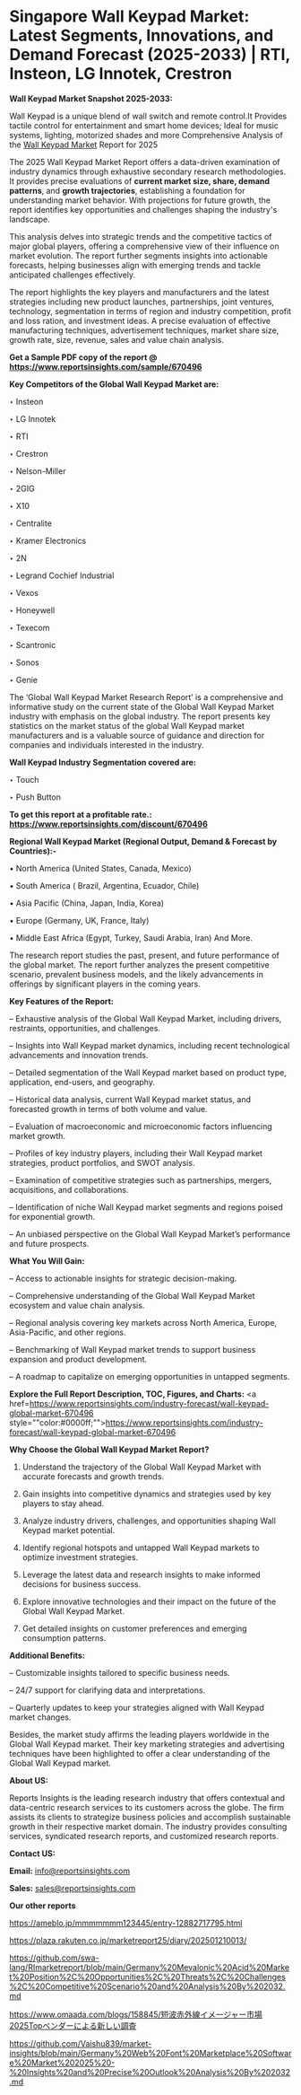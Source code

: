# Singapore Wall Keypad Market: Latest Segments, Innovations, and Demand Forecast (2025-2033) | RTI, Insteon, LG Innotek, Crestron

<strong>Wall Keypad Market Snapshot 2025-2033:</strong>

Wall Keypad is a unique blend of wall switch and remote control.It Provides tactile control for entertainment and smart home devices; Ideal for music systems, lighting, motorized shades and more Comprehensive Analysis of the <a href=https://www.reportsinsights.com/sample/670496>Wall Keypad Market</a> Report for 2025

The 2025 Wall Keypad Market Report offers a data-driven examination of industry dynamics through exhaustive secondary research methodologies. It provides precise evaluations of <strong>current market size, share, demand patterns</strong>, and <strong>growth trajectories</strong>, establishing a foundation for understanding market behavior. With projections for future growth, the report identifies key opportunities and challenges shaping the industry's landscape.

This analysis delves into strategic trends and the competitive tactics of major global players, offering a comprehensive view of their influence on market evolution. The report further segments insights into actionable forecasts, helping businesses align with emerging trends and tackle anticipated challenges effectively.

The report highlights the key players and manufacturers and the latest strategies including new product launches, partnerships, joint ventures, technology, segmentation in terms of region and industry competition, profit and loss ration, and investment ideas. A precise evaluation of effective manufacturing techniques, advertisement techniques, market share size, growth rate, size, revenue, sales and value chain analysis.

<strong>Get a Sample PDF copy of the report @ <a href=https://www.reportsinsights.com/sample/670496 style=color:#0000ff;>https://www.reportsinsights.com/sample/670496</a></strong>

<strong>Key Competitors of the Global Wall Keypad Market are:</strong>

‣ Insteon

‣ LG Innotek

‣ RTI

‣ Crestron

‣ Nelson-Miller

‣ 2GIG

‣ X10

‣ Centralite

‣ Kramer Electronics

‣ 2N

‣ Legrand Cochief Industrial

‣ Vexos

‣ Honeywell

‣ Texecom

‣ Scantronic

‣ Sonos

‣ Genie

The ‘Global Wall Keypad Market Research Report’ is a comprehensive and informative study on the current state of the Global Wall Keypad Market industry with emphasis on the global industry. The report presents key statistics on the market status of the global Wall Keypad market manufacturers and is a valuable source of guidance and direction for companies and individuals interested in the industry.

<strong>Wall Keypad Industry Segmentation covered are:</strong>

‣ Touch

‣ Push Button

<strong>To get this report at a profitable rate.: <a href=https://www.reportsinsights.com/discount/670496 style=color:#0000ff;>https://www.reportsinsights.com/discount/670496</a></strong>

<strong>Regional Wall Keypad Market (Regional Output, Demand &amp; Forecast by Countries):-</strong>

• North America (United States, Canada, Mexico)

• South America ( Brazil, Argentina, Ecuador, Chile)

• Asia Pacific (China, Japan, India, Korea)

• Europe (Germany, UK, France, Italy)

• Middle East Africa (Egypt, Turkey, Saudi Arabia, Iran) And More.

The research report studies the past, present, and future performance of the global market. The report further analyzes the present competitive scenario, prevalent business models, and the likely advancements in offerings by significant players in the coming years.

<strong>Key Features of the Report:</strong>

– Exhaustive analysis of the Global Wall Keypad Market, including drivers, restraints, opportunities, and challenges.

– Insights into Wall Keypad market dynamics, including recent technological advancements and innovation trends.

– Detailed segmentation of the Wall Keypad market based on product type, application, end-users, and geography.

– Historical data analysis, current Wall Keypad market status, and forecasted growth in terms of both volume and value.

– Evaluation of macroeconomic and microeconomic factors influencing market growth.

– Profiles of key industry players, including their Wall Keypad market strategies, product portfolios, and SWOT analysis.

– Examination of competitive strategies such as partnerships, mergers, acquisitions, and collaborations.

– Identification of niche Wall Keypad market segments and regions poised for exponential growth.

– An unbiased perspective on the Global Wall Keypad Market’s performance and future prospects.

<strong>What You Will Gain:</strong>

– Access to actionable insights for strategic decision-making.

– Comprehensive understanding of the Global Wall Keypad Market ecosystem and value chain analysis.

– Regional analysis covering key markets across North America, Europe, Asia-Pacific, and other regions.

– Benchmarking of Wall Keypad market trends to support business expansion and product development.

– A roadmap to capitalize on emerging opportunities in untapped segments.

<strong>Explore the Full Report Description, TOC, Figures, and Charts:</strong>
<a href=https://www.reportsinsights.com/industry-forecast/wall-keypad-global-market-670496 style=""color:#0000ff;"">https://www.reportsinsights.com/industry-forecast/wall-keypad-global-market-670496</a>

<strong>Why Choose the Global Wall Keypad Market Report?</strong>

1. Understand the trajectory of the Global Wall Keypad Market with accurate forecasts and growth trends.

2. Gain insights into competitive dynamics and strategies used by key players to stay ahead.

3. Analyze industry drivers, challenges, and opportunities shaping Wall Keypad market potential.

4. Identify regional hotspots and untapped Wall Keypad markets to optimize investment strategies.

5. Leverage the latest data and research insights to make informed decisions for business success.

6. Explore innovative technologies and their impact on the future of the Global Wall Keypad Market.

7. Get detailed insights on customer preferences and emerging consumption patterns.

<strong>Additional Benefits:</strong>

– Customizable insights tailored to specific business needs.

– 24/7 support for clarifying data and interpretations.

– Quarterly updates to keep your strategies aligned with Wall Keypad market changes.

Besides, the market study affirms the leading players worldwide in the Global Wall Keypad market. Their key marketing strategies and advertising techniques have been highlighted to offer a clear understanding of the Global Wall Keypad market.

<strong><strong>About US</strong>:</strong>

Reports Insights is the leading research industry that offers contextual and data-centric research services to its customers across the globe. The firm assists its clients to strategize business policies and accomplish sustainable growth in their respective market domain. The industry provides consulting services, syndicated research reports, and customized research reports.

<strong>Contact US:</strong>

<p class=><b>Email:</b> <a href=mailto:info@reportsinsights.com>info@reportsinsights.com</a></p>
<p class=><b>Sales:</b> <a href=mailto:sales@reportsinsights.com>sales@reportsinsights.com</a></p>

<strong>Our other reports</strong>

<a href=https://ameblo.jp/mmmmmmm123445/entry-12882717795.html>https://ameblo.jp/mmmmmmm123445/entry-12882717795.html</a>

<a href=https://plaza.rakuten.co.jp/marketreport25/diary/202501210013/>https://plaza.rakuten.co.jp/marketreport25/diary/202501210013/</a>

<a href=https://github.com/swa-lang/RImarketreport/blob/main/Germany%20Mevalonic%20Acid%20Market%20Position%2C%20Opportunities%2C%20Threats%2C%20Challenges%2C%20Competitive%20Scenario%20and%20Analysis%20By%202032.md>https://github.com/swa-lang/RImarketreport/blob/main/Germany%20Mevalonic%20Acid%20Market%20Position%2C%20Opportunities%2C%20Threats%2C%20Challenges%2C%20Competitive%20Scenario%20and%20Analysis%20By%202032.md</a>

<a href=https://www.omaada.com/blogs/158845/短波赤外線イメージャー市場2025Topベンダーによる新しい調査>https://www.omaada.com/blogs/158845/短波赤外線イメージャー市場2025Topベンダーによる新しい調査</a>

<a href=https://github.com/Vaishu839/market-insights/blob/main/Germany%20Web%20Font%20Marketplace%20Software%20Market%202025%20-%20Insights%20and%20Precise%20Outlook%20Analysis%20By%202032.md>https://github.com/Vaishu839/market-insights/blob/main/Germany%20Web%20Font%20Marketplace%20Software%20Market%202025%20-%20Insights%20and%20Precise%20Outlook%20Analysis%20By%202032.md</a>
